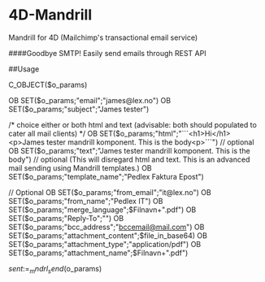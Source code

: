 # 4D-Mandrill
Mandrill for 4D (Mailchimp's transactional email service)

####Goodbye SMTP! Easily send emails through REST API

##Usage

C_OBJECT($o_params)

OB SET($o_params;"email";"james@lex.no")
OB SET($o_params;"subject";"James tester")

/* choice either or both html and text (advisable: both should populated to cater all mail clients) */
OB SET($o_params;"html";"```<h1>Hi</h1><p>James tester mandrill komponent. This is the body<p>```")
// optional
OB SET($o_params;"text";"James tester mandrill komponent. This is the body")
// optional (This will disregard html and text. This is an advanced mail sending using Mandrill templates.)
OB SET($o_params;"template_name";"Pedlex Faktura Epost")

// Optional 
OB SET($o_params;"from_email";"it@lex.no")
OB SET($o_params;"from_name";"Pedlex IT")
OB SET($o_params;"merge_language";$Filnavn+".pdf")
OB SET($o_params;"Reply-To";"")
OB SET($o_params;"bcc_address";"bccemail@mail.com")
OB SET($o_params;"attachment_content";$file_in_base64)
OB SET($o_params;"attachment_type";"application/pdf")
OB SET($o_params;"attachment_name";$Filnavn+".pdf")

$sent:=_mndrl_send ($o_params)

